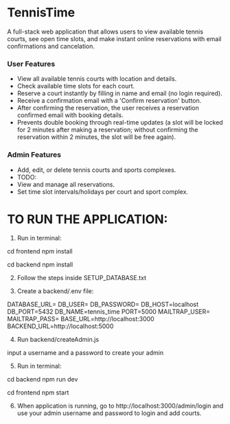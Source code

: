 # TennisTime

A full-stack web application that allows users to view available tennis courts, see open time slots, and make instant online reservations with email confirmations and cancelation.

### User Features

- View all available tennis courts with location and details.
- Check available time slots for each court.
- Reserve a court instantly by filling in name and email (no login required).
- Receive a confirmation email with a 'Confirm reservation' button.
- After confirming the reservation, the user receives a reservation confirmed email with booking details.
- Prevents double booking through real-time updates (a slot will be locked for 2 minutes after making a reservation; without confirming the reservation within 2 minutes, the slot will be free again).

### Admin Features

- Add, edit, or delete tennis courts and sports complexes.
- TODO:
- View and manage all reservations.
- Set time slot intervals/holidays per court and sport complex.

# TO RUN THE APPLICATION:

1.  Run in terminal:

cd frontend
npm install

cd backend
npm install

2. Follow the steps inside SETUP_DATABASE.txt

3. Create a backend/.env file:


DATABASE_URL=
DB_USER=
DB_PASSWORD=
DB_HOST=localhost
DB_PORT=5432
DB_NAME=tennis_time
PORT=5000
MAILTRAP_USER=
MAILTRAP_PASS=
BASE_URL=http://localhost:3000
BACKEND_URL=http://localhost:5000

4. Run backend/createAdmin.js

input a username and a password to create your admin

5.  Run in terminal:

cd backend
npm run dev

cd frontend
npm start

6. When application is running, go to http://localhost:3000/admin/login and use your admin username and password to login and add courts.
